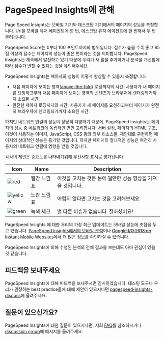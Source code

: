# PageSpeed Insights에 관해
Page Speed Insights는 모바일 기기와 데스크탑 기기에서의 페이지의 성능을 측정합니다. Url을 모바일 유저 에이전트에 한 번, 데스크탑 유저 에이전트에 한 번해서 두 번 불러옵니다.

PageSpeed Score는 0부터 100 포인트까지의 범위입니다. 점수가 높을 수록 좋고 85점 이상의 점수는 페이지의 성능이 좋은 편이라는 것을 의미합니다. PageSpeed Insights는 계속해서 발전하고 있기 때문에 우리가 새 룰을 추가하거나 분석을 개선함에 따라 점수가 변할 수 있다는 것을 유의해주세요.

PageSpeed Insights는 페이지의 성능이 어떻게 향상될 수 있을지 측정합니다:
- 처음 페이지에 보이는 영역([above-the-fold](http://whatis.techtarget.com/definition/above-the-fold)) 로딩까지의 시간: 사용자가 새 페이지를 요청하고부터 처음 페이지에 보이는 영역의 콘텐츠가 브라우저에 렌더링되기까지 소요된 시간.
- 완전한 페이지 로딩까지의 시간: 사용자가 새 페이지를 요청하고부터 페이지가 완전히 브라우저에 렌더링되기까지 소요된 시간.

하지만 네트워크 연결의 성능이 상당히 다양하기 때문에, PageSpeed Insights는 페이지의 성능 중 네트워크에 독립적인 면만 고려합니다: 서버 설정, 페이지의 HTML 구조, 이것이 사용하는 이미지, JavaScript, CSS 등의 외부 리소스들. 제안대로 구현하면 페이지의 상대적인 성능은 증가할 것입니다. 하지만 페이지의 절대적인 성능은 여전히 사용자의 네트워크 연결에 영향을 받을 것입니다.

각각의 제안은 중요도를 나타내기위해 우선사항 표시로 평가됩니다.

| Icon | Name | Description |
| --- | --- | --- |
| ![red](https://developers.google.com/speed/docs/insights/images/exclamation.png) | 빨간 느낌표 | 이것을 고치는 것은 눈에 띌만한 성능 향상을 가져올 것입니다. |
| ![yellow](https://developers.google.com/speed/docs/insights/images/exclamation_yellow.png) | 노란 느낌표 | 어렵지 않다면 고치는 것을 고려해보세요. |
| ![green](https://developers.google.com/speed/docs/insights/images/check.png) | 녹색 체크 | 별 다른 이슈가 없습니다. 잘하셨어요! |

PageSpeed Insights 에 대한 우리의 가장 최근 업데이트는 모바일 성능에 초점을 두고 있습니다. [PageSpeed Insights에서의 모바일 분석](./mobile.md)이나 ~~[Google I/O 2013 on Instant Mobile Websites](https://developers.google.com/events/io/sessions/325128936)~~에서 더 많은 정보를 확인하실 수 있습니다.

PageSpeed Insights에 의해 수행된 분석의 전체 결과를 보는데도 아마 관심이 있을 것 같습니다.

## 피드백을 보내주세요
PageSpeed Insights에 대해 피드백을 보내주시면 감사하겠습니다. 테스팅 도구나 우리가 권장하는 best practice들에 대해 제안이 있으시다면 [pagespeed-insights-discuss](https://groups.google.com/forum/#!forum/pagespeed-insights-discuss)에 올려주세요.

## 질문이 있으신가요?
PageSpeed Insights에 대한 질문이 있으시다면, 저희 [FAQ](https://developers.google.com/speed/docs/insights/faq)를 참조하시거나 [discussion group](https://groups.google.com/forum/#!forum/pagespeed-insights-discuss)에 메시지를 올려주세요.